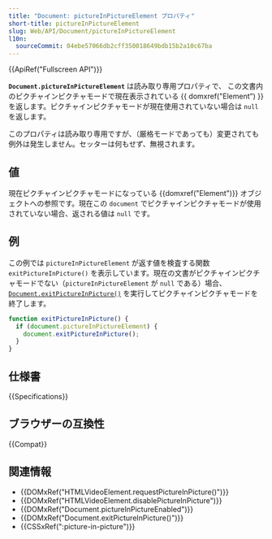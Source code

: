 ```yaml
---
title: "Document: pictureInPictureElement プロパティ"
short-title: pictureInPictureElement
slug: Web/API/Document/pictureInPictureElement
l10n:
  sourceCommit: 04ebe57066db2cff350018649bdb15b2a10c67ba
---
```


{{ApiRef("Fullscreen API")}}

**`Document.pictureInPictureElement`** は読み取り専用プロパティで、 この文書内のピクチャインピクチャモードで現在表示されている {{ domxref("Element") }} を返します。ピクチャインピクチャモードが現在使用されていない場合は `null` を返します。

このプロパティは読み取り専用ですが、（厳格モードであっても）変更されても例外は発生しません。セッターは何もせず、無視されます。

## 値

現在ピクチャインピクチャモードになっている {{domxref("Element")}} オブジェクトへの参照です。現在この `document` でピクチャインピクチャモードが使用されていない場合、返される値は `null` です。

## 例

この例では `pictureInPictureElement` が返す値を検査する関数 `exitPictureInPicture()` を表示しています。現在の文書がピクチャインピクチャモードでない（`pictureInPictureElement` が `null` である）場合、 [`Document.exitPictureInPicture()`](/ja/docs/Web/API/Document/exitPictureInPicture) を実行してピクチャインピクチャモードを終了します。

```js
function exitPictureInPicture() {
  if (document.pictureInPictureElement) {
    document.exitPictureInPicture();
  }
}
```

## 仕様書

{{Specifications}}

## ブラウザーの互換性

{{Compat}}

## 関連情報

- {{DOMxRef("HTMLVideoElement.requestPictureInPicture()")}}
- {{DOMxRef("HTMLVideoElement.disablePictureInPicture")}}
- {{DOMxRef("Document.pictureInPictureEnabled")}}
- {{DOMxRef("Document.exitPictureInPicture()")}}
- {{CSSxRef(":picture-in-picture")}}
